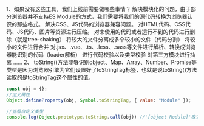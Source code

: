 1、如果没有这些工具，我们上线前需要做哪些事情？
    解决模块化的问题，由于部分浏览器并不支持ES Module的方式，我们需要将我们的源代码转换为浏览器认识的那些格式。
    解决CSS、JS代码的浏览器兼容问题。
    对HTML代码、CSS代码、JS代码、图片等资源进行压缩。
    对未使用的代码或者运行不到的代码进行删除（就是tree-shaking）
    将较大的文件分离成多个较小的文件（代码分割）
    将较小的文件进行合并
    对.jsx、.vue、.ts、.less、.sass等文件进行解析、转换成浏览器能识别的代码（loader解析）
    进行代码校验以及类型校验
    对第三方模块进行抽离
    ......
2、
toString()方法能够识别object、Map、Array、Number、Promise等类型是因为浏览器引擎为它们设置好了toStringTag标签，也就是说toString()方法读取的是toStringTag这个属性的值。
```js
const obj = {};
//定义属性
Object.defineProperty(obj, Symbol.toStringTag, { value: "Module" });

//查看自定义类型
console.log(Object.prototype.toString.call(obj)) //'[object Module]'改变了类型为Module
```

